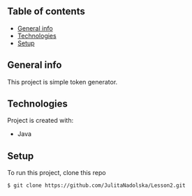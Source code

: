 ## Table of contents
* [General info](#general-info)
* [Technologies](#technologies)
* [Setup](#setup)

## General info
This project is simple token generator.
	
## Technologies
Project is created with:
* Java
	
## Setup
To run this project, clone this repo 

```
$ git clone https://github.com/JulitaNadolska/Lesson2.git
```
